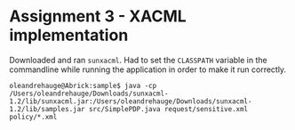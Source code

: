 # Assignment 3 - XACML implementation

Downloaded and ran ```sunxacml```. Had to set the ```CLASSPATH``` variable in the commandline while running the application in order to make it run correctly.
```
oleandrehauge@Abrick:sample$ java -cp /Users/oleandrehauge/Downloads/sunxacml-1.2/lib/sunxacml.jar:/Users/oleandrehauge/Downloads/sunxacml-1.2/lib/samples.jar src/SimplePDP.java request/sensitive.xml policy/*.xml
```
